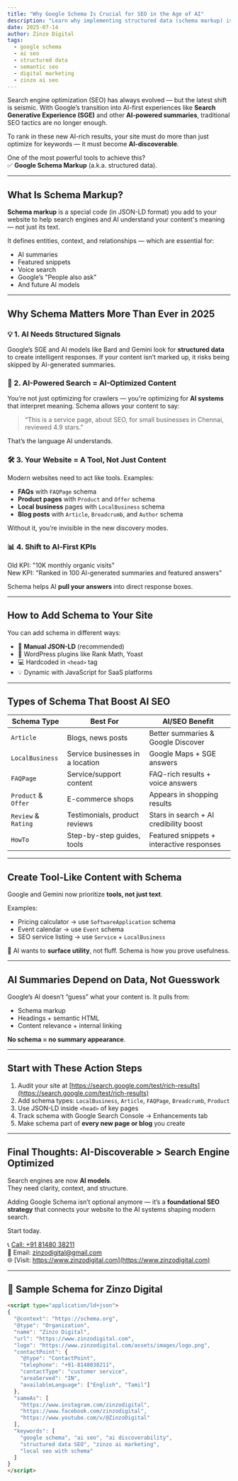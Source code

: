 ```yaml
---
title: "Why Google Schema Is Crucial for SEO in the Age of AI"
description: "Learn why implementing structured data (schema markup) is essential for websites aiming to rank in Google and AI search engines in 2025 and beyond."
date: 2025-07-14
author: Zinzo Digital
tags:
  - google schema
  - ai seo
  - structured data
  - semantic seo
  - digital marketing
  - zinzo ai seo
---
```


Search engine optimization (SEO) has always evolved — but the latest shift is seismic. With Google’s transition into AI-first experiences like **Search Generative Experience (SGE)** and other **AI-powered summaries**, traditional SEO tactics are no longer enough.

To rank in these new AI-rich results, your site must do more than just optimize for keywords — it must become **AI-discoverable**.

One of the most powerful tools to achieve this?  
✅ **Google Schema Markup** (a.k.a. structured data).

---

## What Is Schema Markup?

**Schema markup** is a special code (in JSON-LD format) you add to your website to help search engines and AI understand your content's meaning — not just its text.

It defines entities, context, and relationships — which are essential for:

- AI summaries
- Featured snippets
- Voice search
- Google’s "People also ask"
- And future AI models

---

## Why Schema Matters More Than Ever in 2025

### 💡 1. AI Needs Structured Signals

Google’s SGE and AI models like Bard and Gemini look for **structured data** to create intelligent responses. If your content isn’t marked up, it risks being skipped by AI-generated summaries.

### 🤖 2. AI-Powered Search = AI-Optimized Content

You’re not just optimizing for crawlers — you're optimizing for **AI systems** that interpret meaning. Schema allows your content to say:

> “This is a service page, about SEO, for small businesses in Chennai, reviewed 4.9 stars.”

That’s the language AI understands.

### 🛠 3. Your Website = A Tool, Not Just Content

Modern websites need to act like tools. Examples:

- **FAQs** with `FAQPage` schema  
- **Product pages** with `Product` and `Offer` schema  
- **Local business** pages with `LocalBusiness` schema  
- **Blog posts** with `Article`, `Breadcrumb`, and `Author` schema  

Without it, you’re invisible in the new discovery modes.

### 📊 4. Shift to AI‑First KPIs

Old KPI: "10K monthly organic visits"  
New KPI: "Ranked in 100 AI-generated summaries and featured answers"

Schema helps AI **pull your answers** into direct response boxes.

---

## How to Add Schema to Your Site

You can add schema in different ways:

- 📝 **Manual JSON-LD** (recommended)
- 🧩 WordPress plugins like Rank Math, Yoast
- 💻 Hardcoded in `<head>` tag
- 💡 Dynamic with JavaScript for SaaS platforms

---

## Types of Schema That Boost AI SEO

| Schema Type         | Best For                            | AI/SEO Benefit                              |
|---------------------|-------------------------------------|---------------------------------------------|
| `Article`           | Blogs, news posts                   | Better summaries & Google Discover          |
| `LocalBusiness`     | Service businesses in a location    | Google Maps + SGE answers                   |
| `FAQPage`           | Service/support content             | FAQ-rich results + voice answers            |
| `Product` & `Offer` | E-commerce shops                    | Appears in shopping results                 |
| `Review` & `Rating` | Testimonials, product reviews       | Stars in search + AI credibility boost      |
| `HowTo`             | Step-by-step guides, tools          | Featured snippets + interactive responses   |

---

## Create Tool-Like Content with Schema

Google and Gemini now prioritize **tools, not just text**.

Examples:

- Pricing calculator → use `SoftwareApplication` schema  
- Event calendar → use `Event` schema  
- SEO service listing → use `Service` + `LocalBusiness`  

🧠 AI wants to **surface utility**, not fluff. Schema is how you prove usefulness.

---

## AI Summaries Depend on Data, Not Guesswork

Google’s AI doesn’t “guess” what your content is. It pulls from:

- Schema markup  
- Headings + semantic HTML  
- Content relevance + internal linking

**No schema = no summary appearance**.

---

## Start with These Action Steps

1. Audit your site at [https://search.google.com/test/rich-results](https://search.google.com/test/rich-results)
2. Add schema types: `LocalBusiness`, `Article`, `FAQPage`, `Breadcrumb`, `Product`
3. Use JSON-LD inside `<head>` of key pages
4. Track schema with Google Search Console → Enhancements tab
5. Make schema part of **every new page or blog** you create

---

## Final Thoughts: AI-Discoverable > Search Engine Optimized

Search engines are now **AI models**.  
They need clarity, context, and structure.

Adding Google Schema isn’t optional anymore — it’s a **foundational SEO strategy** that connects your website to the AI systems shaping modern search.

Start today.

📞 [Call: +91 81480 38211](tel:+918148038211)  
📧 Email: zinzodigital@gmail.com  
🌐 [Visit: https://www.zinzodigital.com](https://www.zinzodigital.com)

---

## 🔖 Sample Schema for Zinzo Digital

```html
<script type="application/ld+json">
{
  "@context": "https://schema.org",
  "@type": "Organization",
  "name": "Zinzo Digital",
  "url": "https://www.zinzodigital.com",
  "logo": "https://www.zinzodigital.com/assets/images/logo.png",
  "contactPoint": {
    "@type": "ContactPoint",
    "telephone": "+91-8148038211",
    "contactType": "customer service",
    "areaServed": "IN",
    "availableLanguage": ["English", "Tamil"]
  },
  "sameAs": [
    "https://www.instagram.com/zinzodigital",
    "https://www.facebook.com/zinzodigital",
    "https://www.youtube.com/v/@ZinzoDigital"
  ],
  "keywords": [
    "google schema", "ai seo", "ai discoverability", 
    "structured data SEO", "zinzo ai marketing",
    "local seo with schema"
  ]
}
</script>